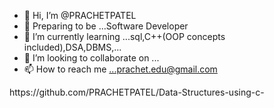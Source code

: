 - 👋 Hi, I’m @PRACHETPATEL
- 👀 Preparing to be ...Software Developer
- 🌱 I’m currently learning ...sql,C++(OOP concepts included),DSA,DBMS,...
- 💞️ I’m looking to collaborate on ...
- 📫 How to reach me ...prachet.edu@gmail.com

<!---
PRACHETPATEL/PRACHETPATEL is a ✨ special ✨ repository because its `README.md` (this file) appears on your GitHub profile.
You can click the Preview link to take a look at your changes.
--->https://github.com/PRACHETPATEL/Data-Structures-using-c-
